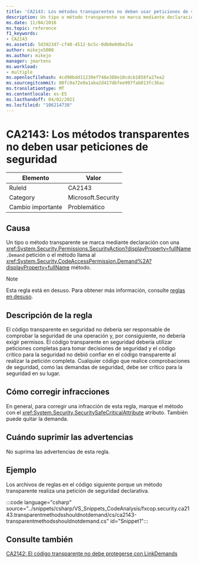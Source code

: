 ```yaml
---
title: 'CA2143: Los métodos transparentes no deben usar peticiones de seguridad'
description: Un tipo o método transparente se marca mediante declaración con una solicitud System. Security. Permissions. SecurityAction. Demand o el método llama al método System. Security. CodeAccessPermission. Demand.
ms.date: 11/04/2016
ms.topic: reference
f1_keywords:
- CA2143
ms.assetid: 5d3923d7-cf40-4512-bc5c-0db0e0d6e25a
author: mikejo5000
ms.author: mikejo
manager: jmartens
ms.workload:
- multiple
ms.openlocfilehash: 4cd90bdd11239ef746e388e10cdcb1858fa27ea2
ms.sourcegitcommit: 80fc9a72e9a1aba2d417dbfee997fab013fc36ac
ms.translationtype: MT
ms.contentlocale: es-ES
ms.lasthandoff: 04/02/2021
ms.locfileid: "106214738"
---
```

# <a name="ca2143-transparent-methods-should-not-use-security-demands"></a>CA2143: Los métodos transparentes no deben usar peticiones de seguridad

|Elemento|Valor|
|-|-|
|RuleId|CA2143|
|Category|Microsoft.Security|
|Cambio importante|Problemático|

## <a name="cause"></a>Causa
Un tipo o método transparente se marca mediante declaración con una <xref:System.Security.Permissions.SecurityAction?displayProperty=fullName> `.Demand` petición o el método llama al <xref:System.Security.CodeAccessPermission.Demand%2A?displayProperty=fullName> método.

> [!NOTE]
> Esta regla está en desuso. Para obtener más información, consulte [reglas en desuso](fxcop-unported-deprecated-rules.md).

## <a name="rule-description"></a>Descripción de la regla
El código transparente en seguridad no debería ser responsable de comprobar la seguridad de una operación y, por consiguiente, no debería exigir permisos. El código transparente en seguridad debería utilizar peticiones completas para tomar decisiones de seguridad y el código crítico para la seguridad no debió confiar en el código transparente al realizar la petición completa. Cualquier código que realice comprobaciones de seguridad, como las demandas de seguridad, debe ser crítico para la seguridad en su lugar.

## <a name="how-to-fix-violations"></a>Cómo corregir infracciones
En general, para corregir una infracción de esta regla, marque el método con el <xref:System.Security.SecuritySafeCriticalAttribute> atributo. También puede quitar la demanda.

## <a name="when-to-suppress-warnings"></a>Cuándo suprimir las advertencias
No suprima las advertencias de esta regla.

## <a name="example"></a>Ejemplo
Los archivos de reglas en el código siguiente porque un método transparente realiza una petición de seguridad declarativa.

:::code language="csharp" source="../snippets/csharp/VS_Snippets_CodeAnalysis/fxcop.security.ca2143.transparentmethodsshouldnotdemand/cs/ca2143-transparentmethodsshouldnotdemand.cs" id="Snippet1":::

## <a name="see-also"></a>Consulte también
[CA2142: El código transparente no debe protegerse con LinkDemands](../code-quality/ca2142.md)

